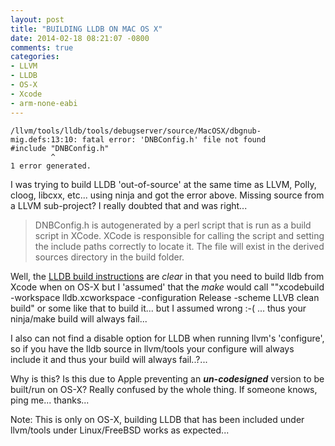 ```yaml
---
layout: post
title: "BUILDING LLDB ON MAC OS X"
date: 2014-02-18 08:21:07 -0800
comments: true
categories: 
- LLVM
- LLDB
- OS-X
- Xcode
- arm-none-eabi
---
```

```
/llvm/tools/lldb/tools/debugserver/source/MacOSX/dbgnub-mig.defs:13:10: fatal error: 'DNBConfig.h' file not found
#include "DNBConfig.h"
         ^
1 error generated.
```

I was trying to build LLDB 'out-of-source' at the same time as LLVM, Polly, cloog, libcxx, etc... using ninja and got the error above. Missing source from a LLVM sub-project? I really doubted that and was right...
> DNBConfig.h is autogenerated by a perl script that is run as a build script in XCode. XCode is responsible for calling the script and setting the include paths correctly to locate it. The file will exist in the derived sources directory in the build folder.

Well, the [LLDB build instructions](http://lldb.llvm.org/build.html) are *clear* in that you need to build lldb from Xcode when on OS-X but I 'assumed' that the *make* would call ""xcodebuild -workspace lldb.xcworkspace -configuration Release -scheme LLVB clean build" or some like that to build it... but I assumed wrong :-( ... thus your ninja/make build will always fail... 

I also can not find a disable option for LLDB when running llvm's 'configure', so if you have the lldb source in llvm/tools your configure will always include it and thus your build will always fail..?...

Why is this? Is this due to Apple preventing an ***un-codesigned*** version to be built/run on OS-X? Really confused by the whole thing. If someone knows, ping me... thanks...

Note: This is only on OS-X, building LLDB that has been included under llvm/tools under Linux/FreeBSD works as expected...




